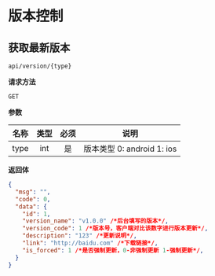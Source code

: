 # 版本控制

## 获取最新版本

`api/version/{type}`

**请求方法**

`GET`

**参数**

|  名称  |  类型  | 必须 |                                   说明                                    |
| :----: | :----: | :--: | :-----------------------------------------------------------------------: |
| type | int |  是  |                版本类型 0: android 1: ios                |

**返回体**

```json
{
  "msg": "",
  "code": 0,
  "data": {
    "id": 1,
    "version_name": "v1.0.0" /*后台填写的版本*/,
    "version_code": 1 /*版本号，客户端对比该数字进行版本更新*/,
    "description": "123" /*更新说明*/,
    "link": "http://baidu.com" /*下载链接*/,
    "is_forced": 1 /*是否强制更新，0-非强制更新 1-强制更新*/,
  }
}
```
